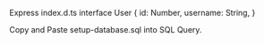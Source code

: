 Express index.d.ts
interface User {
    id: Number,
    username: String,
}

Copy and Paste setup-database.sql into SQL Query.